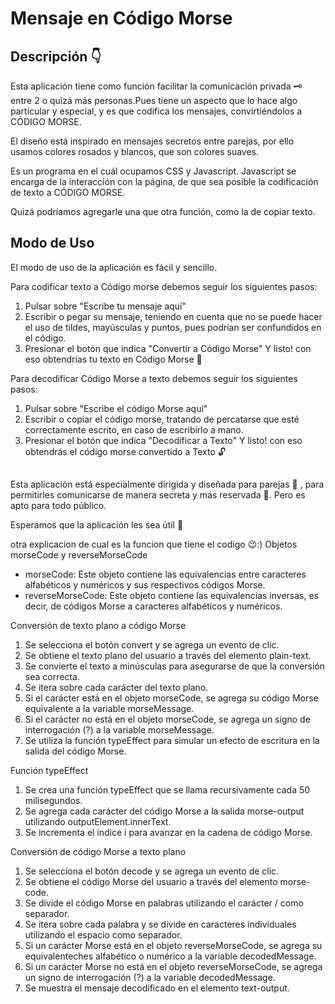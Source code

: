 # Mensaje en Código Morse
## Descripción 👇
Esta aplicación tiene como función facilitar la comunicación privada :old_key: entre 2 o quizá más personas.Pues tiene un aspecto que lo hace algo particular y especial, y es que codifica los mensajes, convirtiéndolos a CÓDIGO MORSE.

El diseño está inspirado en mensajes secretos entre parejas, por ello usamos colores rosados y blancos, que son colores suaves.

Es un programa en el cuál ocupamos CSS y Javascript. Javascript se encarga de la interacción con la página, de que sea posible la codificación de texto a CÓDIGO MORSE.

Quizá podríamos agregarle una que otra función, como la de copiar texto. 

## Modo de Uso 
El modo de uso de la aplicación es fácil y sencillo.

Para codificar texto a Código morse debemos seguir los siguientes pasos:
  1. Pulsar sobre "Escribe tu mensaje aquí"
  2. Escribir o pegar su mensaje, teniendo en cuenta que no se puede hacer el uso de tildes, mayúsculas y puntos, pues podrían ser confundidos en el código.
  3. Presionar el botón que indica "Convertir a Código Morse"
Y listo! con eso obtendrías tu texto en Código Morse   :closed_lock_with_key:

Para decodificar Código Morse a texto debemos seguir los siguientes pasos:
  1. Pulsar sobre "Escribe el código Morse aquí"
  2. Escribir o copiar el código morse, tratando de percatarse que esté correctamente escrito, en caso de escribirlo a mano.
  3. Presionar el botón que indica "Decodificar a Texto"
Y listo! con eso obtendrás el código morse convertido a Texto   :unlock:

## 
Esta aplicación está especialmente dirigida y diseñada para parejas :kiss: , para permitirles comunicarse de manera secreta y más reservada :zany_face:.
Pero es apto para todo público.

Esperamos que la aplicación les sea útil :hugs:

otra explicacion de cual es la funcion que tiene el codigo 😉:)
Objetos morseCode y reverseMorseCode

- morseCode: Este objeto contiene las equivalencias entre caracteres alfabéticos y numéricos y sus respectivos códigos Morse.
- reverseMorseCode: Este objeto contiene las equivalencias inversas, es decir, de códigos Morse a caracteres alfabéticos y numéricos.

Conversión de texto plano a código Morse

1. Se selecciona el botón convert y se agrega un evento de clic.
2. Se obtiene el texto plano del usuario a través del elemento plain-text.
3. Se convierte el texto a minúsculas para asegurarse de que la conversión sea correcta.
4. Se itera sobre cada carácter del texto plano.
5. Si el carácter está en el objeto morseCode, se agrega su código Morse equivalente a la variable morseMessage.
6. Si el carácter no está en el objeto morseCode, se agrega un signo de interrogación (?) a la variable morseMessage.
7. Se utiliza la función typeEffect para simular un efecto de escritura en la salida del código Morse.

Función typeEffect

1. Se crea una función typeEffect que se llama recursivamente cada 50 milisegundos.
2. Se agrega cada carácter del código Morse a la salida morse-output utilizando outputElement.innerText.
3. Se incrementa el índice i para avanzar en la cadena de código Morse.

Conversión de código Morse a texto plano

1. Se selecciona el botón decode y se agrega un evento de clic.
2. Se obtiene el código Morse del usuario a través del elemento morse-code.
3. Se divide el código Morse en palabras utilizando el carácter / como separador.
4. Se itera sobre cada palabra y se divide en caracteres individuales utilizando el espacio como separador.
5. Si un carácter Morse está en el objeto reverseMorseCode, se agrega su equivalenteches alfabético o numérico a la variable decodedMessage.
6. Si un carácter Morse no está en el objeto reverseMorseCode, se agrega un signo de interrogación (?) a la variable decodedMessage.
7. Se muestra el mensaje decodificado en el elemento text-output.
